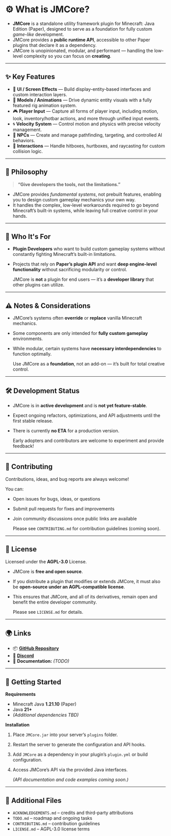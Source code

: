 # ⚙️ What is JMCore?

- **JMCore** is a standalone utility framework plugin for Minecraft: Java Edition (Paper), designed to serve as a foundation for fully custom *game-like* development.
- JMCore provides a **public runtime API**, accessible to other Paper plugins that declare it as a dependency.
- JMCore is unopinionated, modular, and performant — handling the low-level complexity so you can focus on **creating**.
---
## ✨ Key Features

- 🎨 **UI / Screen Effects** — Build display-entity-based interfaces and custom interaction layers.
- 🧱 **Models / Animations** — Drive dynamic entity visuals with a fully featured rig animation system.
- 🎮 **Player Input** — Capture all forms of player input, including motion, look, inventory/hotbar actions, and more through unified input events.
- 🌀 **Velocity System** — Control motion and physics with precise velocity management.
- 🧍 **NPCs** — Create and manage pathfinding, targeting, and controlled AI behaviors.
- 🧩 **Interactions** — Handle hitboxes, hurtboxes, and raycasting for custom collision logic.
---
## 🧠 Philosophy

> **“Give developers the tools, not the limitations.”**

- JMCore provides *fundamental systems*, not prebuilt features, enabling you to design custom gameplay mechanics your own way.
- It handles the complex, low-level workarounds required to go beyond Minecraft’s built-in systems, while leaving full creative control in your hands.
---
## 👥 Who It's For

- **Plugin Developers** who want to build custom gameplay systems without constantly fighting Minecraft’s built-in limitations.
- Projects that rely on **Paper’s plugin API** and want **deep engine-level functionality** without sacrificing modularity or control.

	JMCore is **not** a plugin for end users — it’s a **developer library** that other plugins can utilize.
---
## ⚠️ Notes & Considerations

- JMCore’s systems often **override** or **replace** vanilla Minecraft mechanics.
- Some components are only intended for **fully custom gameplay** environments.
- While modular, certain systems have **necessary interdependencies** to function optimally.

	Use JMCore as a **foundation**, not an add-on — it’s built for total creative control.
---
## 🛠️ Development Status

- JMCore is in **active development** and is **not yet feature-stable**.
- Expect ongoing refactors, optimizations, and API adjustments until the first stable release.
- There is currently **no ETA** for a production version.

	Early adopters and contributors are welcome to experiment and provide feedback!
---
## 🤝 Contributing

Contributions, ideas, and bug reports are always welcome! 

You can:
- Open issues for bugs, ideas, or questions
- Submit pull requests for fixes and improvements
- Join community discussions once public links are available

	Please see `CONTRIBUTING.md` for contribution guidelines (coming soon).
---
## 📜 License

Licensed under the **AGPL-3.0** License.
- JMCore is **free and open source**.
- If you distribute a plugin that modifies or extends JMCore, it must also be **open-source under an AGPL-compatible license**.
- This ensures that JMCore, and all of its derivatives, remain open and benefit the entire developer community.

	Please see `LICENSE.md` for details.
---
## 🌍 Links

- 📦 **[GitHub Repository](https://github.com/milomach/jmcore)**
- 💬 **[Discord](https://discord.gg/TdBhmS4suY)**
- 🧭 **Documentation:** *(TODO)*
---
## 🚀 Getting Started

**Requirements**
- Minecraft Java **1.21.10** (Paper)
- Java **21+**
- _(Additional dependencies TBD)_

**Installation**
1. Place `JMCore.jar` into your server’s `plugins` folder.
2. Restart the server to generate the configuration and API hooks.
3. Add `JMCore` as a dependency in your plugin’s `plugin.yml` or build configuration.
4. Access JMCore’s API via the provided Java interfaces.

	*(API documentation and code examples coming soon.)*
---
## 🧾 Additional Files

- `ACKNOWLEDGEMENTS.md` – credits and third-party attributions
- `TODO.md` – roadmap and ongoing tasks
- `CONTRIBUTING.md` – contribution guidelines
- `LICENSE.md` – AGPL-3.0 license terms
